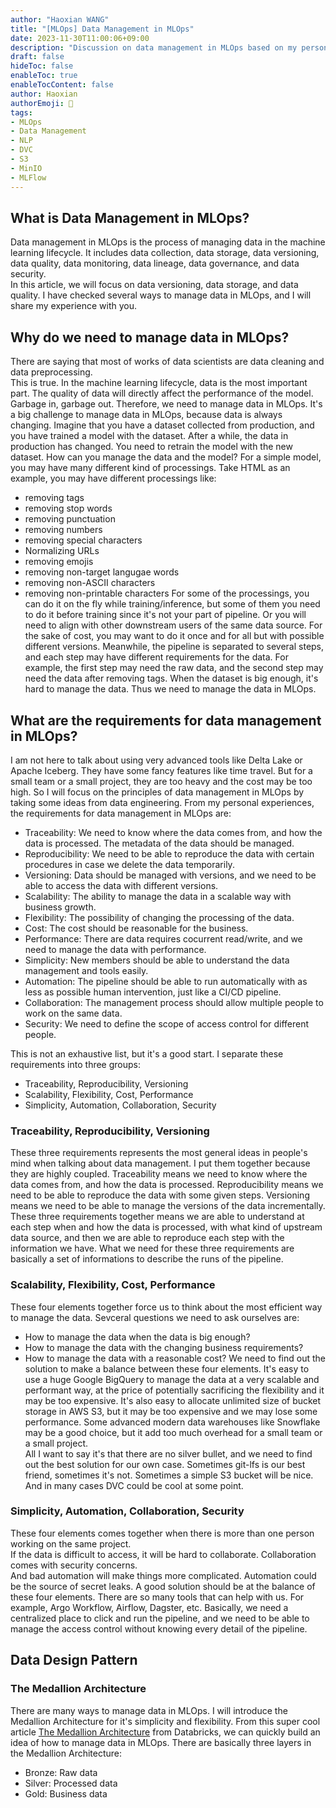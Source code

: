 ```yaml
---
author: "Haoxian WANG"
title: "[MLOps] Data Management in MLOps"
date: 2023-11-30T11:00:06+09:00
description: "Discussion on data management in MLOps based on my personal experiences."
draft: false
hideToc: false
enableToc: true
enableTocContent: false
author: Haoxian
authorEmoji: 👻
tags: 
- MLOps
- Data Management
- NLP
- DVC 
- S3
- MinIO
- MLFlow
---
```


## What is Data Management in MLOps?
Data management in MLOps is the process of managing data in the machine learning lifecycle. It includes data collection, data storage, data versioning, data quality, data monitoring, data lineage, data governance, and data security.   
In this article, we will focus on data versioning, data storage, and data quality. 
I have checked several ways to manage data in MLOps, and I will share my experience with you. 

## Why do we need to manage data in MLOps?
There are saying that most of works of data scientists are data cleaning and data preprocessing.   
This is true.
In the machine learning lifecycle, data is the most important part. The quality of data will directly affect the performance of the model. Garbage in, garbage out. 
Therefore, we need to manage data in MLOps. 
It's a big challenge to manage data in MLOps, because data is always changing. Imagine that you have a dataset collected from production, and you have trained a model with the dataset. After a while, the data in production has changed. You need to retrain the model with the new dataset. How can you manage the data and the model? For a simple model, you may have many different kind of processings. Take HTML as an example, you may have different processings like:
  - removing tags
  - removing stop words
  - removing punctuation
  - removing numbers
  - removing special characters
  - Normalizing URLs
  - removing emojis 
  - removing non-target langugae words 
  - removing non-ASCII characters 
  - removing non-printable characters 
For some of the processings, you can do it on the fly while training/inference, but some of them you need to do it before training since it's not your part of pipeline. Or you will need to align with other downstream users of the same data source. For the sake of cost, you may want to do it once and for all but with possible different versions. 
Meanwhile, the pipeline is separated to several steps, and each step may have different requirements for the data. For example, the first step may need the raw data, and the second step may need the data after removing tags.
When the dataset is big enough, it's hard to manage the data. Thus we need to manage the data in MLOps. 

## What are the requirements for data management in MLOps?
I am not here to talk about using very advanced tools like Delta Lake or Apache Iceberg. They have some fancy features like time travel. But for a small team or a small project, they are too heavy and the cost may be too high. So I will focus on the principles of data management in MLOps by taking some ideas from data engineering. 
From my personal experiences, the requirements for data management in MLOps are:
  - Traceability: We need to know where the data comes from, and how the data is processed. The metadata of the data should be managed.
  - Reproducibility: We need to be able to reproduce the data with certain procedures in case we delete the data temporarily.
  - Versioning: Data should be managed with versions, and we need to be able to access the data with different versions. 
  - Scalability: The ability to manage the data in a scalable way with business growth.
  - Flexibility: The possibility of changing the processing of the data. 
  - Cost: The cost should be reasonable for the business.
  - Performance: There are data requires cocurrent read/write, and we need to manage the data with performance.
  - Simplicity: New members should be able to understand the data management and tools easily.
  - Automation: The pipeline should be able to run automatically with as less as possible human intervention, just like a CI/CD pipeline.
  - Collaboration: The management process should allow multiple people to work on the same data. 
  - Security: We need to define the scope of access control for different people.

This is not an exhaustive list, but it's a good start. 
I separate these requirements into three groups: 
  - Traceability, Reproducibility, Versioning
  - Scalability, Flexibility, Cost, Performance
  - Simplicity, Automation, Collaboration, Security

### Traceability, Reproducibility, Versioning 
These three requirements represents the most general ideas in people's mind when talking about data management. I put them together because they are highly coupled. 
Traceability means we need to know where the data comes from, and how the data is processed. 
Reproducibility means we need to be able to reproduce the data with some given steps. 
Versioning means we need to be able to manage the versions of the data incrementally. 
These three requirements together means we are able to understand at each step when and how the data is processed, with what kind of upstream data source, and then we are able to reproduce each step with the information we have.
What we need for these three requirements are basically a set of informations to describe the runs of the pipeline.

### Scalability, Flexibility, Cost, Performance
These four elements together force us to think about the most efficient way to manage the data. Sevceral questions we need to ask ourselves are:
- How to manage the data when the data is big enough?
- How to manage the data with the changing business requirements?
- How to manage the data with a reasonable cost?
We need to find out the solution to make a balance between these four elements. It's easy to use a huge Google BigQuery to manage the data at a very scalable and performant way, at the price of potentially sacrificing the flexibility and it may be too expensive. It's also easy to allocate unlimited size of bucket storage in AWS S3, but it may be too expensive and we may lose some performance. Some advanced modern data warehouses like Snowflake may be a good choice, but it add too much overhead for a small team or a small project.   
All I want to say it's that there are no silver bullet, and we need to find out the best solution for our own case. Sometimes git-lfs is our best friend, sometimes it's not. Sometimes a simple S3 bucket will be nice. And in many cases DVC could be cool at some point.   

### Simplicity, Automation, Collaboration, Security
These four elements comes together when there is more than one person working on the same project.  
If the data is difficult to access, it will be hard to collaborate. 
Collaboration comes with security concerns.   
And bad automation will make things more complicated.
Automation could be the source of secret leaks. 
A good solution should be at the balance of these four elements.
There are so many tools that can help with us. For example, Argo Workflow, Airflow, Dagster, etc. 
Basically, we need a centralized place to click and run the pipeline, and we need to be able to manage the access control without knowing every detail of the pipeline. 

## Data Design Pattern
### The Medallion Architecture 
There are many ways to manage data in MLOps. I will introduce the Medallion Architecture for it's simplicity and flexibility. From this super cool article [The Medallion Architecture](https://www.databricks.com/glossary/medallion-architecture) from Databricks, we can quickly build an idea of how to manage data in MLOps. 
There are basically three layers in the Medallion Architecture: 
  - Bronze: Raw data
  - Silver: Processed data
  - Gold: Business data

